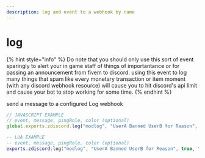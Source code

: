 ```yaml
---
description: log and event to a webhook by name
---
```


# log

{% hint style="info" %}
Do note that you should only use this sort of event sparingly to alert your in game staff of things of importantance or for passing an announcement from fivem to discord. using this event to log many things that spam like every monetary transaction or item moment (with any discord webhook resource) will cause you to hit discord's api limit and cause your bot to stop working for some time.
{% endhint %}

send a message to a configured Log webhook

```js
// JAVASCRIPT EXAMPLE
// event, message, pingRole, color (optional)
global.exports.zdiscord.log("modlog", "UserA Banned UserB for Reason", true, "#FF0000");

```

```lua
-- LUA EXAMPLE
-- event, message, pingRole, color (optional)
exports.zdiscord:log("modlog", "UserA Banned UserB for Reason", true, "#FF0000");
```
